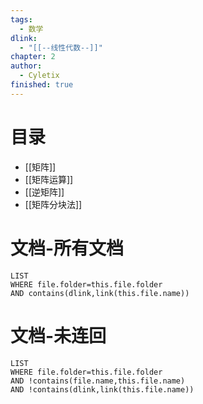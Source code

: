 ```yaml
---
tags:
  - 数学
dlink:
  - "[[--线性代数--]]"
chapter: 2
author:
  - Cyletix
finished: true
---
```

# 目录
- [[矩阵]]
- [[矩阵运算]]
- [[逆矩阵]]
- [[矩阵分块法]]

# 文档-所有文档
```dataview
LIST
WHERE file.folder=this.file.folder
AND contains(dlink,link(this.file.name))
```
# 文档-未连回
```dataview
LIST
WHERE file.folder=this.file.folder
AND !contains(file.name,this.file.name)
AND !contains(dlink,link(this.file.name))
```